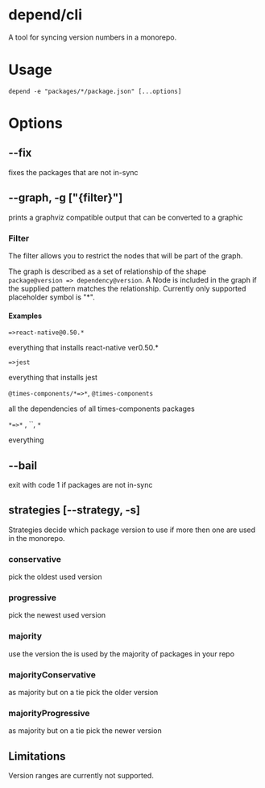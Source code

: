 # depend/cli

A tool for syncing version numbers in a monorepo.

# Usage

```
depend -e "packages/*/package.json" [...options]
```

# Options

## --fix

fixes the packages that are not in-sync

## --graph, -g ["{filter}"]

prints a graphviz compatible output that can be converted to a graphic

### Filter

The filter allows you to restrict the nodes that will be part of the graph.

The graph is described as a set of relationship of the shape `package@version =>
dependency@version`. A Node is included in the graph if the supplied pattern
matches the relationship. Currently only supported placeholder symbol is "\*".

#### Examples

`=>react-native@0.50.*`

everything that installs react-native ver0.50.\*

`=>jest`

everything that installs jest

`@times-components/*=>*`, `@times-components`

all the dependencies of all times-components packages

`*=>*` , ``, `*`

everything

## --bail

exit with code 1 if packages are not in-sync

## strategies [--strategy, -s]

Strategies decide which package version to use if more then one are used in the
monorepo.

### conservative

pick the oldest used version

### progressive

pick the newest used version

### majority

use the version the is used by the majority of packages in your repo

### majorityConservative

as majority but on a tie pick the older version

### majorityProgressive

as majority but on a tie pick the newer version

## Limitations

Version ranges are currently not supported.
